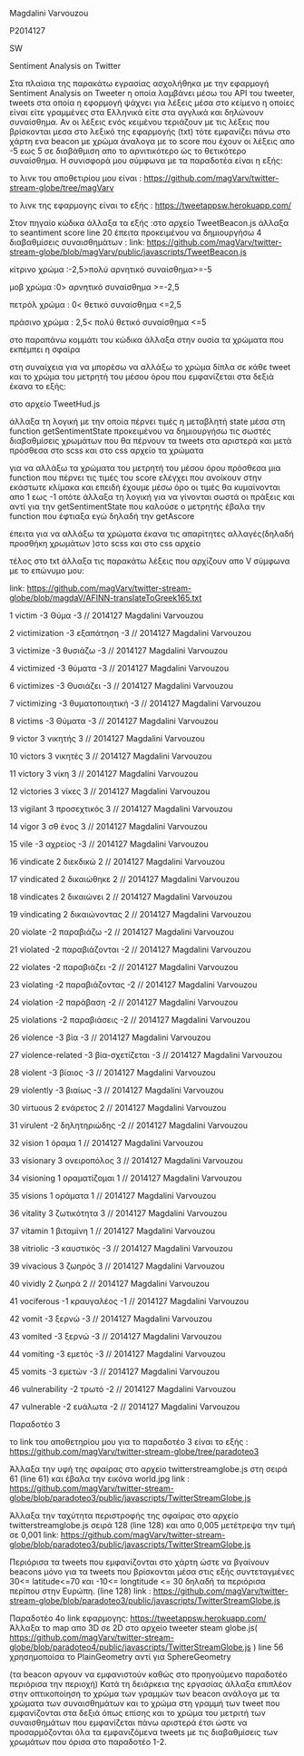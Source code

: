 Magdalini Varvouzou

P2014127

SW

Sentiment Analysis on Twitter

Στα πλαίσια της παρακάτω εγρασίας ασχολήθηκα με την εφαρμογή Sentiment Analysis on Tweeter η οποία λαμβάνει μέσω του API του tweeter, tweets στα οποία η εφορμογή ψάχνει για λέξεις μέσα στο κείμενο η οποίες είναι είτε γραμμένες στα Ελληνικά είτε στα αγγλικά και δηλώνουν συναίσθημα. Αν οι λέξεις ενός κειμένου τεριάζουν με τις λέξεις που βρίσκονται μεσα στο λεξικό της εφαρμογής (txt) τότε εμφανίζει πάνω στο χάρτη ενα beacon με χρώμα άναλογα με το score που έχουν οι λέξεις απο -5 εως 5 σε διαβάθμιση απο το αρνιτικότερο ώς το θετικότερο συναίσθημα.
Η συνισφορά μου σύμφωνα με τα παραδοτέα είναι η εξής:

το λινκ του αποθετιρίου μου είναι : https://github.com/magVarv/twitter-stream-globe/tree/magVarv

το λινκ της εφαρμογης είναι το εξής : https://tweetappsw.herokuapp.com/

Στον πηγαίο κώδικα άλλαξα τα εξής :στο αρχείο TweetBeacon.js άλλαξα το seantiment score line 20 έπειτα προκειμένου να δημιουργήσω 4 διαβαθμίσεις συναισθημάτων :
link: https://github.com/magVarv/twitter-stream-globe/blob/magVarv/public/javascripts/TweetBeacon.js

κίτρινο χρώμα :-2,5>πολύ αρνητικό συναίσθημα>=-5 

μοβ χρώμα :0> αρνητικό συναίσθημα >=-2,5  

πετρόλ χρώμα : 0< θετικό συναίσθημα <=2,5

πράσινο χρώμα : 2,5< πολύ θετικό συναίσθημα <=5

στο παραπάνω κομμάτι του κώδικα άλλαξα στην ουσία τα χρώματα που εκπέμπει η σφαίρα

στη συναίχεια για να μπορέσω να αλλάξω το χρώμα δίπλα σε κάθε tweet και το χρώμα του μετρητή του μέσου όρου που εμφανίζεται στα δεξιά έκανα το εξής:

στο αρχείο TweetHud.js 

άλλαξα τη λογική με την οποία πέρνει τιμές η μεταβλητή state μέσα στη function getSentimentState προκειμένου να δημιουργήσω τις σωστές διαβαθμίσεις χρωμάτων που θα πέρνουν τα tweets στα αριστερά και μετά πρόσθεσα στο scss και στο css αρχείο τα χρώματα 

για να αλλάξω τα χρώματα του μετρητή του μέσου όρου πρόσθεσα μια function που πέρνει τις τιμές του score ελέγχει που ανοίκουν στην εκάστωτε κλίμακα και επειδή έχουμε μέσω όρο οι τιμές θα κυμαίνονται απο 1 εως -1 οπότε άλλαξα τη λογική για να γίνονται σωστά οι πράξεις και αντί για την getSentimentState που καλούσε ο μετρητής έβαλα την function που έφτιαξα εγώ δηλαδή την getAscore

έπειτα για να αλλάξω τα χρώματα έκανα τις απαρίτητες αλλαγές(δηλαδή προσθήκη χρωμάτων )στο scss και στο css αρχείο

τέλος στο txt άλλαξα τις παρακάτω λέξεις που αρχίζουν απο V σύμφωνα με το επώνυμο μου:

link: https://github.com/magVarv/twitter-stream-globe/blob/magdaV/AFINN-translateToGreek165.txt

1 victim	-3
Θύμα -3
// 2014127 Magdalini Varvouzou

2 victimization	-3
εξαπάτηση -3
// 2014127 Magdalini Varvouzou       

3 victimize	-3
θυσιάζω -3
// 2014127 Magdalini Varvouzou 

4 victimized	-3
θύματα -3
// 2014127 Magdalini Varvouzou

6 victimizes	-3
Θυσιάζει -3
// 2014127 Magdalini Varvouzou

7 victimizing	-3
θυματοποιητική -3
// 2014127 Magdalini Varvouzou

8 victims	-3
Θύματα -3
// 2014127 Magdalini Varvouzou

9 victor	3
νικητής 3
// 2014127 Magdalini Varvouzou

10 victors	3
νικητές 3
// 2014127 Magdalini Varvouzou

11 victory	3
νίκη 3
// 2014127 Magdalini Varvouzou

12 victories	3
νίκες 3
// 2014127 Magdalini Varvouzou

13 vigilant	3
προσεχτικός 3
// 2014127 Magdalini Varvouzou

14 vigor	3
σθ ένος 3
// 2014127 Magdalini Varvouzou

15 vile	-3
αχρείος -3
// 2014127 Magdalini Varvouzou

16 vindicate	2
διεκδικώ 2
// 2014127 Magdalini Varvouzou

17 vindicated	2
δικαιώθηκε 2
// 2014127 Magdalini Varvouzou

18 vindicates	2
δικαιώνει 2
// 2014127 Magdalini Varvouzou

19 vindicating	2
δικαιώνοντας 2
// 2014127 Magdalini Varvouzou

20 violate	-2
παραβιάζω -2
// 2014127 Magdalini Varvouzou

21 violated	-2
παραβιάζονται -2
// 2014127 Magdalini Varvouzou

22 violates	-2
παραβιάζει -2
// 2014127 Magdalini Varvouzou

23 violating	-2
παραβιάζοντας -2
// 2014127 Magdalini Varvouzou

24 violation	-2
παράβαση -2
// 2014127 Magdalini Varvouzou

25 violations	-2
παραβιάσεις -2
// 2014127 Magdalini Varvouzou

26 violence	-3
βία -3
// 2014127 Magdalini Varvouzou

27 violence-related	-3
βία-σχετίζεται -3 
// 2014127 Magdalini Varvouzou

28 violent	-3
βίαιος -3
// 2014127 Magdalini Varvouzou

29 violently	-3
βιαίως -3
// 2014127 Magdalini Varvouzou

30 virtuous	2
ενάρετος 2
// 2014127 Magdalini Varvouzou

31 virulent	-2
δηλητηριώδης -2
// 2014127 Magdalini Varvouzou

32 vision	1
όραμα 1
// 2014127 Magdalini Varvouzou

33 visionary	3
ονειροπόλος 3
// 2014127 Magdalini Varvouzou

34 visioning	1
οραματίζομαι 1
// 2014127 Magdalini Varvouzou

35 visions	1
οράματα 1
// 2014127 Magdalini Varvouzou

36 vitality	3
ζωτικότητα 3 
// 2014127 Magdalini Varvouzou

37 vitamin	1
βιταμίνη 1
// 2014127 Magdalini Varvouzou

38 vitriolic	-3
καυστικός -3
// 2014127 Magdalini Varvouzou

39 vivacious	3
ζωηρός 3
// 2014127 Magdalini Varvouzou

40 vividly	2
ζωηρά 2
// 2014127 Magdalini Varvouzou

41 vociferous	-1
κραυγαλέος -1
// 2014127 Magdalini Varvouzou

42 vomit	-3
ξερνώ -3
// 2014127 Magdalini Varvouzou

43 vomited	-3
ξερνώ -3
// 2014127 Magdalini Varvouzou

44 vomiting	-3
εμετός -3
// 2014127 Magdalini Varvouzou

45 vomits	-3
εμετών -3
// 2014127 Magdalini Varvouzou

46 vulnerability	-2
τρωτό -2
// 2014127 Magdalini Varvouzou

47 vulnerable	-2
ευάλωτα -2
// 2014127 Magdalini Varvouzou



Παραδοτέο 3

το link του αποθετηρίου μου για το παραδοτέο 3 είναι το εξής : https://github.com/magVarv/twitter-stream-globe/tree/paradoteo3

Άλλαξα την υφή της σφαίρας στο αρχείο twitterstreamglobe.js στη σειρά 61 (line 61) και έβαλα την εικόνα world.jpg 
link : https://github.com/magVarv/twitter-stream-globe/blob/paradoteo3/public/javascripts/TwitterStreamGlobe.js

Άλλαξα την ταχύτητα περιστροφής της σφαίρας στο αρχείο twitterstreamglobe.js σειρά 128 (line 128) και απο 0,005 μετέτρεψα την τιμή σε 0,001
link:  https://github.com/magVarv/twitter-stream-globe/blob/paradoteo3/public/javascripts/TwitterStreamGlobe.js

Περιόρισα τα tweets που εμφανίζονται στο χάρτη ώστε να βγαίνουν beacons μόνο για τα tweets που βρίσκονται μέσα στις εξής συντεταγμένες 
30<= latitude<=70 και -10<= longtitude <= 30 δηλαδή τα περιόρισα περίπου στην Ευρώπη. (line 128)
link :  https://github.com/magVarv/twitter-stream-globe/blob/paradoteo3/public/javascripts/TwitterStreamGlobe.js 

Παραδοτέο 4ο
link εφαρμογης: https://tweetappsw.herokuapp.com/
Άλλαξα το map απο 3D σε 2D στο αρχeίο tweeter steam globe.js( https://github.com/magVarv/twitter-stream-globe/blob/paradoteo4/public/javascripts/TwitterStreamGlobe.js ) line 56 χρησημοποίσα το PlainGeometry αντί για SphereGeometry 

(τα beacon αργουν να εμφανιστούν καθώς στο προηγούμενο παραδοτέο περιόρισα την περιοχή)
Κατά τη δειάρκεια της εργασίας άλλαξα επιπλέον στην οπτικοποίηση το χρώμα των γραμμών των beacon ανάλογα με τα χρώματα των συναισθημάτων και το χρώμα στη γραμμή των tweet που εμφανίζονται στα δεξιά όπως επίσης και το χρώμα του μετριτή των συναισθημάτων που εμφανίζεται πάνω αριστερά έτσι ώστε να προσαρμόζονται όλα τα εμφανιζόμενα tweets με τις διαβαθμίσεις των χρωμάτων που όρισα στο παραδοτέο 1-2.
